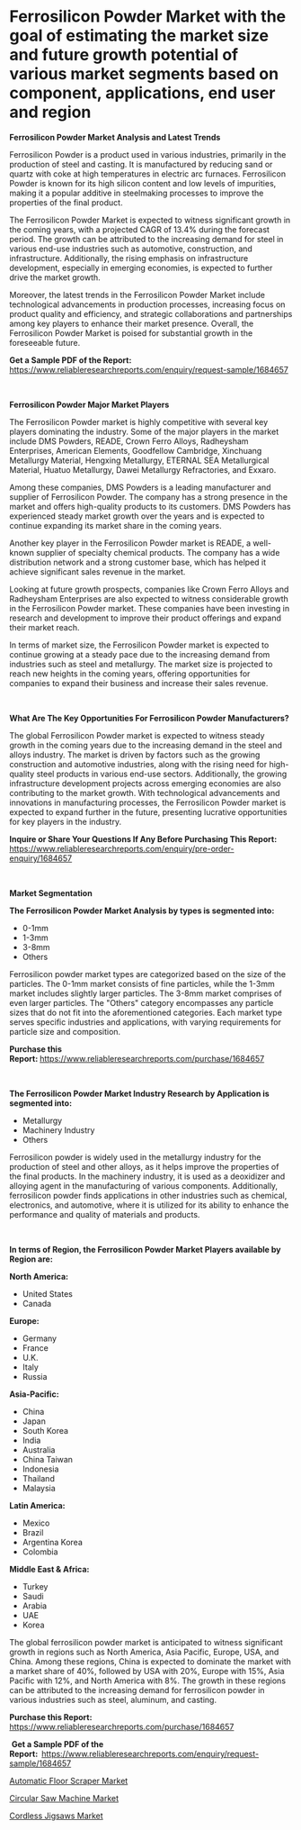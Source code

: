 <p><h1>Ferrosilicon Powder Market with the goal of estimating the market size and future growth potential of various market segments based on component, applications, end user and region</h1></p><p><strong>Ferrosilicon Powder Market Analysis and Latest Trends</strong></p>
<p><p>Ferrosilicon Powder is a product used in various industries, primarily in the production of steel and casting. It is manufactured by reducing sand or quartz with coke at high temperatures in electric arc furnaces. Ferrosilicon Powder is known for its high silicon content and low levels of impurities, making it a popular additive in steelmaking processes to improve the properties of the final product.</p><p>The Ferrosilicon Powder Market is expected to witness significant growth in the coming years, with a projected CAGR of 13.4% during the forecast period. The growth can be attributed to the increasing demand for steel in various end-use industries such as automotive, construction, and infrastructure. Additionally, the rising emphasis on infrastructure development, especially in emerging economies, is expected to further drive the market growth.</p><p>Moreover, the latest trends in the Ferrosilicon Powder Market include technological advancements in production processes, increasing focus on product quality and efficiency, and strategic collaborations and partnerships among key players to enhance their market presence. Overall, the Ferrosilicon Powder Market is poised for substantial growth in the foreseeable future.</p></p>
<p><strong>Get a Sample PDF of the Report:&nbsp;</strong> <a href="https://www.reliableresearchreports.com/enquiry/request-sample/1684657">https://www.reliableresearchreports.com/enquiry/request-sample/1684657</a></p>
<p>&nbsp;</p>
<p><strong>Ferrosilicon Powder Major Market Players</strong></p>
<p><p>The Ferrosilicon Powder market is highly competitive with several key players dominating the industry. Some of the major players in the market include DMS Powders, READE, Crown Ferro Alloys, Radheysham Enterprises, American Elements, Goodfellow Cambridge, Xinchuang Metallurgy Material, Hengxing Metallurgy, ETERNAL SEA Metallurgical Material, Huatuo Metallurgy, Dawei Metallurgy Refractories, and Exxaro.</p><p>Among these companies, DMS Powders is a leading manufacturer and supplier of Ferrosilicon Powder. The company has a strong presence in the market and offers high-quality products to its customers. DMS Powders has experienced steady market growth over the years and is expected to continue expanding its market share in the coming years.</p><p>Another key player in the Ferrosilicon Powder market is READE, a well-known supplier of specialty chemical products. The company has a wide distribution network and a strong customer base, which has helped it achieve significant sales revenue in the market.</p><p>Looking at future growth prospects, companies like Crown Ferro Alloys and Radheysham Enterprises are also expected to witness considerable growth in the Ferrosilicon Powder market. These companies have been investing in research and development to improve their product offerings and expand their market reach.</p><p>In terms of market size, the Ferrosilicon Powder market is expected to continue growing at a steady pace due to the increasing demand from industries such as steel and metallurgy. The market size is projected to reach new heights in the coming years, offering opportunities for companies to expand their business and increase their sales revenue.</p></p>
<p>&nbsp;</p>
<p><strong>What Are The Key Opportunities For Ferrosilicon Powder Manufacturers?</strong></p>
<p><p>The global Ferrosilicon Powder market is expected to witness steady growth in the coming years due to the increasing demand in the steel and alloys industry. The market is driven by factors such as the growing construction and automotive industries, along with the rising need for high-quality steel products in various end-use sectors. Additionally, the growing infrastructure development projects across emerging economies are also contributing to the market growth. With technological advancements and innovations in manufacturing processes, the Ferrosilicon Powder market is expected to expand further in the future, presenting lucrative opportunities for key players in the industry.</p></p>
<p><strong>Inquire or Share Your Questions If Any Before Purchasing This Report:</strong> <a href="https://www.reliableresearchreports.com/enquiry/pre-order-enquiry/1684657">https://www.reliableresearchreports.com/enquiry/pre-order-enquiry/1684657</a></p>
<p>&nbsp;</p>
<p><strong>Market Segmentation</strong></p>
<p><strong>The Ferrosilicon Powder Market Analysis by types is segmented into:</strong></p>
<p><ul><li>0-1mm</li><li>1-3mm</li><li>3-8mm</li><li>Others</li></ul></p>
<p><p>Ferrosilicon powder market types are categorized based on the size of the particles. The 0-1mm market consists of fine particles, while the 1-3mm market includes slightly larger particles. The 3-8mm market comprises of even larger particles. The "Others" category encompasses any particle sizes that do not fit into the aforementioned categories. Each market type serves specific industries and applications, with varying requirements for particle size and composition.</p></p>
<p><strong>Purchase this Report:&nbsp;</strong><a href="https://www.reliableresearchreports.com/purchase/1684657">https://www.reliableresearchreports.com/purchase/1684657</a></p>
<p>&nbsp;</p>
<p><strong>The Ferrosilicon Powder Market Industry Research by Application is segmented into:</strong></p>
<p><ul><li>Metallurgy</li><li>Machinery Industry</li><li>Others</li></ul></p>
<p><p>Ferrosilicon powder is widely used in the metallurgy industry for the production of steel and other alloys, as it helps improve the properties of the final products. In the machinery industry, it is used as a deoxidizer and alloying agent in the manufacturing of various components. Additionally, ferrosilicon powder finds applications in other industries such as chemical, electronics, and automotive, where it is utilized for its ability to enhance the performance and quality of materials and products.</p></p>
<p>&nbsp;</p>
<p><strong>In terms of Region, the Ferrosilicon Powder Market Players available by Region are:</strong></p>
<p>
    <p> <strong> North America: </strong>
        <ul>
            <li>United States</li>
            <li>Canada</li>
        </ul>
        </p> 
    <p> <strong> Europe: </strong>
        <ul>
            <li>Germany</li>
            <li>France</li>
            <li>U.K.</li>
            <li>Italy</li>
            <li>Russia</li>
        </ul>
        </p> 
    <p> <strong> Asia-Pacific: </strong>
        <ul>
            <li>China</li>
            <li>Japan</li>
            <li>South Korea</li>
            <li>India</li>
            <li>Australia</li>
            <li>China Taiwan</li>
            <li>Indonesia</li>
            <li>Thailand</li>
            <li>Malaysia</li>
        </ul>
        </p> 
    <p> <strong> Latin America: </strong>
        <ul>
            <li>Mexico</li>
            <li>Brazil</li>
            <li>Argentina Korea</li>
            <li>Colombia</li>
        </ul>
        </p> 
    <p> <strong> Middle East & Africa: </strong>
        <ul>
            <li>Turkey</li>
            <li>Saudi</li>
            <li>Arabia</li>
            <li>UAE</li>
            <li>Korea</li>
        </ul>
    </p>
    </p>
<p><p>The global ferrosilicon powder market is anticipated to witness significant growth in regions such as North America, Asia Pacific, Europe, USA, and China. Among these regions, China is expected to dominate the market with a market share of 40%, followed by USA with 20%, Europe with 15%, Asia Pacific with 12%, and North America with 8%. The growth in these regions can be attributed to the increasing demand for ferrosilicon powder in various industries such as steel, aluminum, and casting.</p></p>
<p><strong>Purchase this Report: </strong><a href="https://www.reliableresearchreports.com/purchase/1684657">https://www.reliableresearchreports.com/purchase/1684657</a></p>
<p>&nbsp;<strong>Get a Sample PDF of the Report:&nbsp;&nbsp;</strong><a href="https://www.reliableresearchreports.com/enquiry/request-sample/1684657">https://www.reliableresearchreports.com/enquiry/request-sample/1684657</a></p>
<p><strong></strong></p>
<p><p><a href="https://view.publitas.com/reportprime-1/automatic-floor-scraper-market-provides-detailed-segmentation-of-this-market-based-on-type-application-and-region-and-forecast-for-the-period-from-2023-2030/">Automatic Floor Scraper Market</a></p><p><a href="https://view.publitas.com/reportprime-1/circular-saw-machine-market-research-report-the-key-to-successful-business-strategy-forecasted-for-period-from-2023-2030/">Circular Saw Machine Market</a></p><p><a href="https://view.publitas.com/reportprime-1/insights-into-cordless-jigsaws-market-size-analysing-market-share-trends-and-growth-from-2023-to-2030/">Cordless Jigsaws Market</a></p></p>